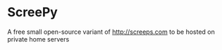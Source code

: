 # ScreePy
A free small open-source variant of http://screeps.com to be hosted on private home servers
